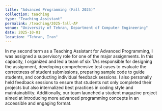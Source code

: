 ```yaml
---
title: "Advanced Programming (Fall 2025)"
collection: teaching
type: "Teaching Assistant"
permalink: /teaching/2025-fall-AP
venue: "University of Tehran, Department of Computer Engineering"
date: 2025-10-01
location: "Tehran, Iran"
---
```


In my second term as a Teaching Assistant for Advanced Programming, I was assigned a supervisory role for one of the major assignments. In this capacity, I organized and led a team of six TAs responsible for designing the assignment, developing comprehensive test cases to evaluate the correctness of student submissions, preparing sample code to guide students, and conducting individual feedback sessions. I also personally held feedback sessions to ensure that students not only completed their projects but also internalized best practices in coding style and maintainability. Additionally, our team launched a student magazine project aimed at introducing more advanced programming concepts in an accessible and engaging format.
